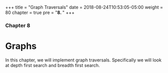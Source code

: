 +++
title = "Graph Traversals"
date = 2018-08-24T10:53:05-05:00
weight = 80
chapter = true
pre = "<b>8. </b>"
+++

### Chapter 8

# Graphs

In this chapter, we will implement graph traversals. Specifically we will look at depth first search and breadth first search. 
